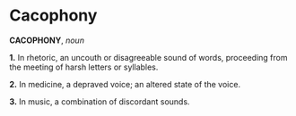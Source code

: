 # Cacophony

**CACOPHONY**, _noun_

**1.** In rhetoric, an uncouth or disagreeable sound of words, proceeding from the meeting of harsh letters or syllables.

**2.** In medicine, a depraved voice; an altered state of the voice.

**3.** In music, a combination of discordant sounds.